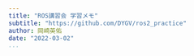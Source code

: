 ```yaml
---
title: "ROS講習会 学習メモ"
subtitle: "https://github.com/DYGV/ros2_practice"
author: 岡崎英佑
date: "2022-03-02"
...
```


